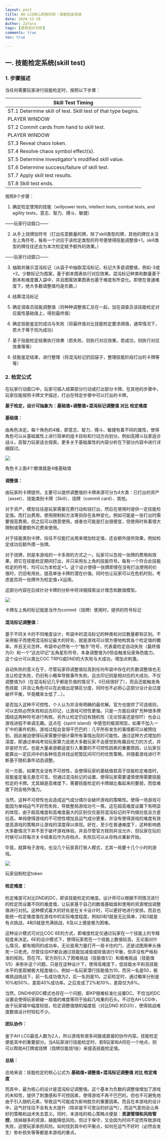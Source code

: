 ```yaml
---
layout: post
title: AH LCG核心机制分析：技能检定系统
date: 2020-12-26
Author: Zafara
tags: [游戏设计分析]
comments: true
toc: true

---
```


## 一. 技能检定系统(skill test)

### 1. 步骤描述

 当任何需要玩家进行技能检定时，按照以下步骤：

| Skill Test Timing                                            |
| ------------------------------------------------------------ |
| ST.1 Determine skill of test. Skill test of that type begins. |
| PLAYER WINDOW                                                |
| ST.2 Commit cards from hand to skill test.                   |
| PLAYER WINDOW                                                |
| ST.3 Reveal chaos token.                                     |
| ST.4 Resolve chaos symbol effect(s).                         |
| ST.5 Determine investigator's modified skill value.          |
| ST.6 Determine success/failure of skill test.                |
| ST.7 Apply skill test results.                               |
| ST.8 Skill test ends.                                        |

 按照8个步骤：

1. 确定检定使用的技能（willpower tests, intellect tests, combat tests, and agility tests，意志、智力、搏斗、敏捷）

——玩家行动窗口——

2. 从手上烧牌加符号（打出任意数量的牌，除了skill类型的牌，其他的牌仅关注左上角符号，每有一个对应于该检定类型的符号便使得技能调整值+1。skill类型的牌往往还会为本次检定赋予额外的效果。）

——玩家行动窗口——

3. 抽取并展示混沌标记（从袋子中抽取混沌标记，标记大多是调整值，例如-3或+2。少数标记为图案，基于剧本图表执行对应效果。混沌标记种类和数量基于剧本和难度置入袋中，并且图案效果图表也基于难度有所变化。即使在普通难度下，绝大多数调整值均是负数。）

4. 结算混沌标记

5. 确定调查员技能调整值（将种种调整值汇总在一起，加在调查员该技能检定对应属性基础值上，得到最终值）

6. 确定技能鉴定的成功与失败（将最终值对比技能检定要求阈值，通常情况下，若大于等于则为成功）

7. 基于技能检定结果执行效果（若失败，则执行对应效果。若成功，则执行对应效果等等）

8. 技能鉴定结束，进行整理（将混沌标记扔回袋子，整理技能阶段打出的卡牌等等）



### 2. 检定公式

 在玩家行动窗口中，玩家可插入结算部分行动或打出部分卡牌。在其他的步骤中，玩家仅能按照卡牌文字描述，打出在特定步骤中可以打出的卡牌。

 **基于检定，设计可抽象为：基础值+调整值+混沌标记调整值 对比 检定难度**

####  **基础值：**

 由角色决定。每个角色的4维，即意志、智力、搏斗、敏捷有着不同的属性，使得角色可以从基础属性上进行简单的组卡目标和行动方向划分。例如高搏斗玩家适合战斗，高智力玩家适合探索。更多关于基础属性的内容分析在下部分内容中进行详细探讨。

![](https://pic.downk.cc/item/5fef10c23ffa7d37b3d953a0.jpg)

角色卡上面4个数值就是4维基础值

####  **调整值：**

 由玩家的卡牌提供。主要可以提供调整值的卡牌来源可分为4大类：已打出的资产（asset）、技能类别卡牌（Skill）、烧牌（commit card）、其他。

 对于资产，模型往往是玩家需要花费行动和钱打出，然后在使用时提供一定技能检定值。而打出费用，使用限制和方法等则存在各种变化。例如可能是一张打出时需要很高费用，但之后可以随意使用。或者也可能是打出很便宜，但使用时有着很大限制或需要额外花费来使用。

 对于技能类别卡牌，往往不仅能打出用来增加检定值，还会额外提供效果。例如检定成功后额外摸一张牌。

 对于烧牌，则是本游戏的一卡多用的方式之一。玩家可以忽视一张牌的费用和效果，把它在技能检定期间打出，并只采用左上角的技能符号。每有一个符合此技能检定的符号，均可以为本检定+1。这个设计使得一张牌即使在没有打出使用的价值时，仍旧有用处，提高单张卡牌的潜在价值。同时也让玩家可以在危机时刻，考虑是否将一张牌作为检定值+X运用。

 这部分内容在后续针对卡牌的分析中将详细探索设计理念和数值模型。

![](https://pic.downk.cc/item/5fef10c23ffa7d37b3d953a2.jpg)

卡牌左上角的标记就是当作为commit（烧牌）使用时，提供的符号标记

####  **混沌标记调整值**：

基于不同关卡的不同难度设计，布袋中的混沌标记的种类和对应数量都有区别。不采用骰子而使用混沌标记最大的好处，就是游戏可以很方便地构筑各个检定值的概率。并且无论怎样，布袋中必然有一个“触手”符号，代表着检定自动失败（最终值为0）和一个“远古印记”五角星形符号，本身调整值为0但会触发玩家角色能力。这个设计可以类比COC TRPG或DND的大失败与大成功，增加点刺激。

 自动失败的意义在于，尽管玩家将调整值拉高到任何布袋中存在的负数调整值也无法让检定失败，仍旧有小概率导致事件失败。远古印记则是相对应的大成功，不仅调整值为0（在混沌标记几乎都是负值的情况下，0已经很好了），而且还能触发角色技能（并且让角色可以在此做出足够区分度，同时也不必担心这部分设计会过度破坏平衡，毕竟概率太低了...）。

 是否加入这种不可控性，个人认为并没有明确的最优解。官方也提供了可选规则，可以去除必然失败和远古印记，让游戏可控性更强。只是一方面后续扩充种很多牌围绕这两种符号进行构筑，另外让检定仍旧有随机性（无论惊喜还是惊吓）也会让游戏进程不单调无趣。这点在《spirit island》中感觉的极其明显，如果不加入一扩中的事件机制，游戏过程会变得干巴巴的：几乎所有发生的事情都可以被预估到，因此被迫使得玩家需要仔细计算所有事情出现的可能性。通过这种方式增加的深度，即通过单纯考验玩家算力且绝大多数玩家不会感觉到有趣且吃力的方式，并非是好方式。也是大量桌游都适度引入重要的不可控性因素的重要原因，让玩家仅能算出一定区间中的各种信息并找出短暂区间可行的优势策略，并随着游戏进行不断基于随机事件动态调整。

 另一方面，如果完全没有不可控性，会使得玩家的基础值若高于技能检定难度时，技能鉴定毫无悬念可言。但通过混沌标记的设置，使得玩家需要谨慎使用需要技能检定的卡牌。尤其越是高难度下，需要技能检定的卡牌越比看起来的要弱，而低难度下则会格外强力。

 当然，这种不可控性也会造成运气成分偶尔会破坏游戏的策略性。使得一场游戏可能因为单纯运气不好而失败，导致整局游戏功亏一篑。这在超高难度设置下有明显的体现，由于超高难度和高难度最大的区别仅仅是将混沌标记的平均值拉低且方差拉高，单纯使得游戏的不可控性增加且运气成分更重，并没有使得游戏的难度有效提高游戏的策略并让游戏的深度得以体现。好在，至少在普通难度下，这种影响绝大多数情况下并不至于破坏游戏体验。并且尽管官方规则并没允许，但玩家在玩的时候可以将每次关卡结束后作为存档点，失败后可以从存档点重新开始。

 毕竟，就算电子游戏，也没几个玩家真打铁人模式，尤其一局要十几个小时的游戏。

![](https://pic.downk.cc/item/5fef10c23ffa7d37b3d953a6.jpg)

玩家自制检定token

####  **检定难度**：

 检定难度可对比DND的DC，即该技能检定的难度。设计师可以根据不同情况进行的检定而设置不同的难度值，让玩家基于自己的数值基础值和使用的资源增加调整值进行对抗。这种模式最大的好处是在关卡设计时，可以更好地进行安排。而且也能统一检定难度值在游戏中的实际难度程度。例如0和1就是无比简单，2和3就是有点挑战，4和5就是充满挑战，6及以上便是极为困难。

 这种设计模式可对比COC 6E的方式，即难度检定仅通过玩家在一个技能上的专精程度来决定。6E的设计模式下，使得玩家若在一个技能上数值较高，无论面对什么情况，都有相同的成功率。无论是用力量打开一扇卡住的门，还是试图用拳头捶死一只老虎。尽管往往KP都会通过技能加减值或除值进行平衡，但并没有严格标准的规则。而在7E，官方则引入了困难挑战（技能值1/2）和极难挑战（技能值1/5）来弥补这个问题。只是在这种设计下，使得高难度下，低技能水平和高技能水平的差距被极大程度缩小。例如一名玩家潜行技能值为10，而另一名是50，极难挑战挑战下，前一名成功值为2，后一名则是10。之前检定时，通过概率分别是10%和50%，差距40%成功率。之后变成了2%和10%，差距仅为8%。

 当然，DND中的DC模式也存在一个问题，即KP很难标准化设置DC。不恰当的DC设置会使得玩家砸破一扇墙的难度等同于抬起几吨重的石头。不过在AH LCG中，由于玩家城中幅度较低，检定调整值随机幅度低（对比DND 的D20），使得挑战难度数值设计时轻松不少。

####  **团队协作**：

 鉴于AH LCG最佳人数为2人，所以游戏有很多间接或直接的协作内容。技能检定便是其中的重要部分。当A玩家进行技能检定时，若B玩家和A同在一个地点，则可以帮助A打牌或烧牌（烧牌仅能烧1张）来提高技能检定值。

 

####  总结：

 总地来说：技能检定的核心公式为 **基础值+调整值+混沌标记调整值 对比 检定难度**

 而其中，最为核心的设计是混沌标记调整值。这个基本为负数的调整值增加了游戏的未知性，提供了刺激感和不可控因素，使得游戏不再干巴巴的。但也不可避免地由于引入随机元素，导致运气可能成为影响胜负的重要因素。而且在本游戏的设计中，运气好往往不会有太大提升（除非是不可思议的好运气），而运气差则会让再好的策略和战术失去意义。同时，本游戏的核心策略点便是：**资源管理和风险管控**。烧掉越多的资源，越能降低风险。但过于保守，又会因为时间不足而导致游戏失败，迫使玩家承担风险。如何找到其中的平衡点，如何在运气不好时（必然会发生）弥补损失等等都是本游戏的重点。
